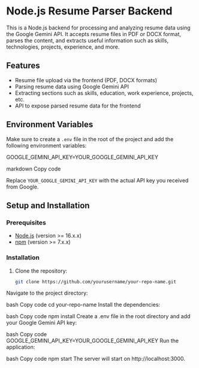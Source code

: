 # Node.js Resume Parser Backend

This is a Node.js backend for processing and analyzing resume data using the Google Gemini API. 
It accepts resume files in PDF or DOCX format, parses the content, and extracts useful information such as skills, technologies, projects, experience, and more.

## Features

- Resume file upload via the frontend (PDF, DOCX formats)
- Parsing resume data using Google Gemini API
- Extracting sections such as skills, education, work experience, projects, etc.
- API to expose parsed resume data for the frontend

## Environment Variables

Make sure to create a `.env` file in the root of the project and add the following environment variables:

GOOGLE_GEMINI_API_KEY=YOUR_GOOGLE_GEMINI_API_KEY

markdown
Copy code

Replace `YOUR_GOOGLE_GEMINI_API_KEY` with the actual API key you received from Google.

## Setup and Installation

### Prerequisites

- [Node.js](https://nodejs.org/) (version >= 16.x.x)
- [npm](https://www.npmjs.com/) (version >= 7.x.x)

### Installation

1. Clone the repository:

   ```bash
   git clone https://github.com/yourusername/your-repo-name.git
Navigate to the project directory:

bash
Copy code
cd your-repo-name
Install the dependencies:

bash
Copy code
npm install
Create a .env file in the root directory and add your Google Gemini API key:

bash
Copy code
GOOGLE_GEMINI_API_KEY=YOUR_GOOGLE_GEMINI_API_KEY
Run the application:

bash
Copy code
npm start
The server will start on http://localhost:3000.